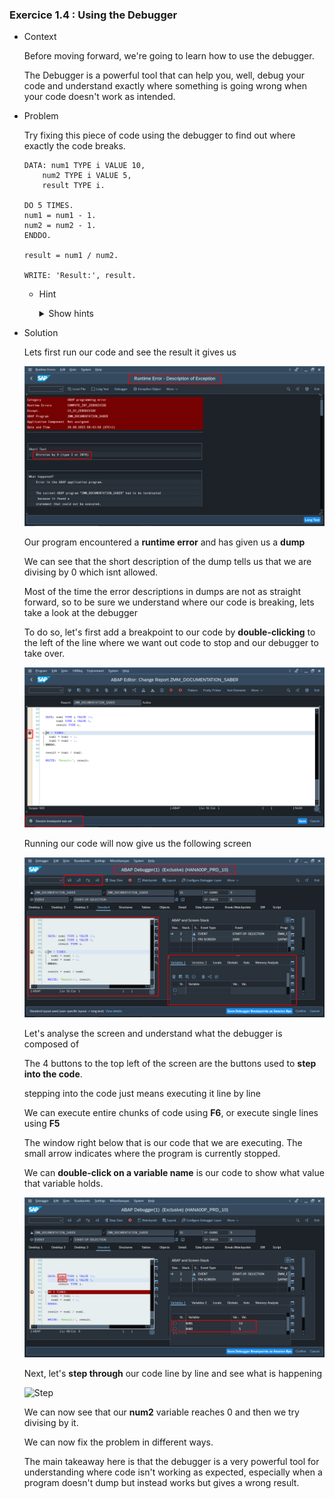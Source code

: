 ### Exercice 1.4 : Using the Debugger

- Context 

    Before moving forward, we're going to learn how to use the debugger. 

    The Debugger is a powerful tool that can help you, well, debug your code and understand exactly where something is going wrong when your code doesn't work as intended.

- Problem 

    Try fixing this piece of code using the debugger to find out where exactly the code breaks.

    ```abap
    DATA: num1 TYPE i VALUE 10,
        num2 TYPE i VALUE 5,
        result TYPE i.

    DO 5 TIMES.
    num1 = num1 - 1.
    num2 = num2 - 1.
    ENDDO.

    result = num1 / num2.

    WRITE: 'Result:', result.
    ```

    - Hint
        <details>
        <summary>Show hints</summary>

        - Analyse the code and try understanding what the **predicted** result is, and then run it to see the actual result. 

        </details>

- Solution

    Lets first run our code and see the result it gives us

    ![Dump](https://github.com/Fabeure/ABAP-Initiation/blob/main/Images/Dump.png?raw=true)

    Our program encountered a **runtime error** and has given us a **dump**

    We can see that the short description of the dump tells us that we are divising by 0 which isnt allowed.

    Most of the time the error descriptions in dumps are not as straight forward, so to be sure we understand where our code is breaking, lets take a look at the debugger

    To do so, let's first add a breakpoint to our code by **double-clicking** to the left of the line where we want out code to stop and our debugger to take over.

    ![Breakpoint](https://github.com/Fabeure/ABAP-Initiation/blob/main/Images/Breakpoint.png?raw=true)

    Running our code will now give us the following screen

    ![Debugger](https://github.com/Fabeure/ABAP-Initiation/blob/main/Images/Debugger.png?raw=true)

    Let's analyse the screen and understand what the debugger is composed of

    The 4 buttons to the top left of the screen are the buttons used to **step into the code**.

    stepping into the code just means executing it line by line

    We can execute entire chunks of code using **F6**, or execute single lines using **F5**

    The window right below that is our code that we are executing. The small arrow indicates where the program is currently stopped. 

    We can **double-click on a variable name** is our code to show what value that variable holds.

    ![Variable](https://github.com/Fabeure/ABAP-Initiation/blob/main/Images/Variable.png?raw=true)

    Next, let's **step through** our code line by line and see what is happening

    ![Step](https://github.com/Fabeure/ABAP-Initiation/blob/main/Images/Step.png?raw=true)


    We can now see that our **num2** variable reaches 0 and then we try divising by it.

    We can now fix the problem in different ways.

    The main takeaway here is that the debugger is a very powerful tool for understanding where code isn't working as expected, especially when a program doesn't dump but instead works but gives a wrong result.


    
